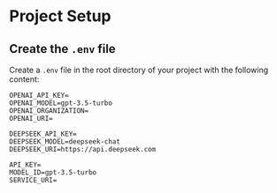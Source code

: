 # Project Setup

## Create the `.env` file

Create a `.env` file in the root directory of your project with the following content:

```
OPENAI_API_KEY=
OPENAI_MODEL=gpt-3.5-turbo
OPENAI_ORGANIZATION=
OPENAI_URI=

DEEPSEEK_API_KEY=
DEEPSEEK_MODEL=deepseek-chat
DEEPSEEK_URI=https://api.deepseek.com

API_KEY=
MODEL_ID=gpt-3.5-turbo
SERVICE_URI=
```